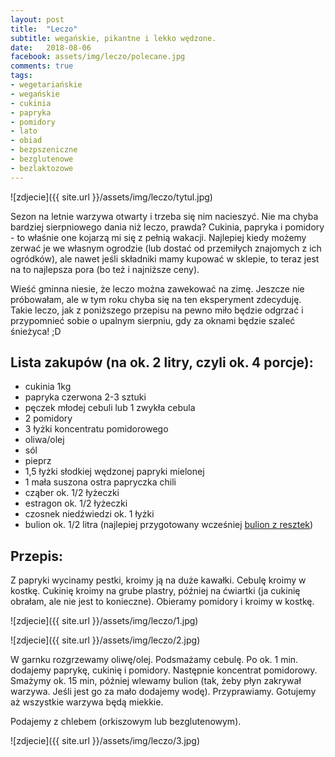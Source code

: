 ```yaml
---
layout: post
title:  "Leczo"
subtitle: wegańskie, pikantne i lekko wędzone.
date:   2018-08-06
facebook: assets/img/leczo/polecane.jpg
comments: true
tags:
- wegetariańskie
- wegańskie
- cukinia
- papryka
- pomidory
- lato
- obiad
- bezpszeniczne
- bezglutenowe
- bezlaktozowe 
---
```


![zdjecie]({{ site.url }}/assets/img/leczo/tytul.jpg)

Sezon na letnie warzywa otwarty i trzeba się nim nacieszyć. Nie ma chyba bardziej sierpniowego dania niż leczo, prawda? Cukinia, papryka i pomidory - to właśnie one kojarzą mi się z pełnią wakacji. Najlepiej kiedy możemy zerwać je we własnym ogrodzie (lub dostać od przemiłych znajomych z ich ogródków), ale nawet jeśli składniki mamy kupować w sklepie, to teraz jest na to najlepsza pora (bo też i najniższe ceny). 

Wieść gminna niesie, że leczo można zawekować na zimę. Jeszcze nie próbowałam, ale w tym roku chyba się na ten eksperyment zdecyduję. Takie leczo, jak z poniższego przepisu na pewno miło będzie odgrzać i przypomnieć sobie o upalnym sierpniu, gdy za oknami będzie szaleć śnieżyca! ;D

## Lista zakupów (na ok. 2 litry, czyli ok. 4 porcje):

* cukinia 1kg
* papryka czerwona 2-3 sztuki
* pęczek młodej cebuli lub 1 zwykła cebula
* 2 pomidory
* 3 łyżki koncentratu pomidorowego
* oliwa/olej
* sól
* pieprz
* 1,5 łyżki słodkiej wędzonej papryki mielonej
* 1 mała suszona ostra papryczka chili
* cząber ok. 1/2 łyżeczki
* estragon ok. 1/2 łyżeczki
* czosnek niedźwiedzi ok. 1 łyżki
* bulion ok. 1/2 litra (najlepiej przygotowany wcześniej [bulion z resztek](http://pokarmlove.com.pl/zero-waste/))


## Przepis:

Z papryki wycinamy pestki, kroimy ją na duże kawałki. Cebulę kroimy w kostkę. Cukinię kroimy na grube plastry, później na ćwiartki (ja cukinię obrałam, ale nie jest to konieczne). Obieramy pomidory i kroimy w kostkę.

![zdjecie]({{ site.url }}/assets/img/leczo/1.jpg)

![zdjecie]({{ site.url }}/assets/img/leczo/2.jpg)

W garnku rozgrzewamy oliwę/olej. Podsmażamy cebulę. Po ok. 1 min. dodajemy paprykę, cukinię i pomidory. Następnie koncentrat pomidorowy. Smażymy ok. 15 min, później wlewamy bulion (tak, żeby płyn zakrywał warzywa. Jeśli jest go za mało dodajemy wodę). Przyprawiamy. Gotujemy aż wszystkie warzywa będą miekkie. 

Podajemy z chlebem (orkiszowym lub bezglutenowym).

![zdjecie]({{ site.url }}/assets/img/leczo/3.jpg)
